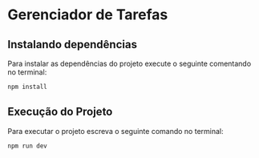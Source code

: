 # Gerenciador de Tarefas

## Instalando dependências

Para instalar as dependências do projeto execute o seguinte comentando no terminal:

```bash
npm install
```

## Execução do Projeto

Para executar o projeto escreva o seguinte comando no terminal:

```
npm run dev
```